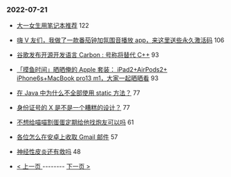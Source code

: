 ### 2022-07-21 
- [大一女生用笔记本推荐](https://www.v2ex.com/t/867698) 122
- [嗨 V 友们，我做了一款番茄钟加氛围音播放 app，来这里送些永久激活码](https://www.v2ex.com/t/867753) 106
- [谷歌发布开源开发语言 Carbon : 号称将替代 C++](https://www.v2ex.com/t/867631) 93
- [「摸鱼时间」晒晒俺的 Apple 套装： iPad2+AirPods2+ iPhone6s+MacBook pro13 m1，大家一起晒晒看](https://www.v2ex.com/t/867677) 93
- [在 Java 中为什么不全部使用 static 方法？](https://www.v2ex.com/t/867705) 77
- [身份证号的 X 是不是一个糟糕的设计？](https://www.v2ex.com/t/867724) 77
- [不想给喵喵割蛋蛋定期给他找炮友可以吗](https://www.v2ex.com/t/867735) 61
- [各位怎么在安卓上收取 Gmail 邮件](https://www.v2ex.com/t/867696) 57
- [神经性皮炎还有救吗](https://www.v2ex.com/t/867682) 48 

- [ < 上一页 ](https://github.com/able8/v2ex-hot-record/blob/master/2022-07-20.md) -------- [ 下一页 > ](https://github.com/able8/v2ex-hot-record/blob/master/2022-07-22.md)